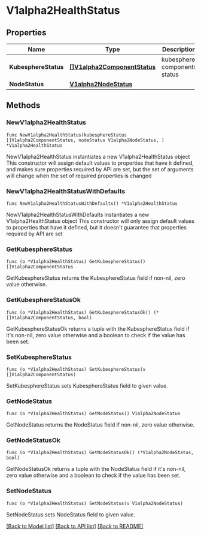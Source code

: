 # V1alpha2HealthStatus

## Properties

Name | Type | Description | Notes
------------ | ------------- | ------------- | -------------
**KubesphereStatus** | [**[]V1alpha2ComponentStatus**](V1alpha2ComponentStatus.md) | kubesphere components status | 
**NodeStatus** | [**V1alpha2NodeStatus**](V1alpha2NodeStatus.md) |  | 

## Methods

### NewV1alpha2HealthStatus

`func NewV1alpha2HealthStatus(kubesphereStatus []V1alpha2ComponentStatus, nodeStatus V1alpha2NodeStatus, ) *V1alpha2HealthStatus`

NewV1alpha2HealthStatus instantiates a new V1alpha2HealthStatus object
This constructor will assign default values to properties that have it defined,
and makes sure properties required by API are set, but the set of arguments
will change when the set of required properties is changed

### NewV1alpha2HealthStatusWithDefaults

`func NewV1alpha2HealthStatusWithDefaults() *V1alpha2HealthStatus`

NewV1alpha2HealthStatusWithDefaults instantiates a new V1alpha2HealthStatus object
This constructor will only assign default values to properties that have it defined,
but it doesn't guarantee that properties required by API are set

### GetKubesphereStatus

`func (o *V1alpha2HealthStatus) GetKubesphereStatus() []V1alpha2ComponentStatus`

GetKubesphereStatus returns the KubesphereStatus field if non-nil, zero value otherwise.

### GetKubesphereStatusOk

`func (o *V1alpha2HealthStatus) GetKubesphereStatusOk() (*[]V1alpha2ComponentStatus, bool)`

GetKubesphereStatusOk returns a tuple with the KubesphereStatus field if it's non-nil, zero value otherwise
and a boolean to check if the value has been set.

### SetKubesphereStatus

`func (o *V1alpha2HealthStatus) SetKubesphereStatus(v []V1alpha2ComponentStatus)`

SetKubesphereStatus sets KubesphereStatus field to given value.


### GetNodeStatus

`func (o *V1alpha2HealthStatus) GetNodeStatus() V1alpha2NodeStatus`

GetNodeStatus returns the NodeStatus field if non-nil, zero value otherwise.

### GetNodeStatusOk

`func (o *V1alpha2HealthStatus) GetNodeStatusOk() (*V1alpha2NodeStatus, bool)`

GetNodeStatusOk returns a tuple with the NodeStatus field if it's non-nil, zero value otherwise
and a boolean to check if the value has been set.

### SetNodeStatus

`func (o *V1alpha2HealthStatus) SetNodeStatus(v V1alpha2NodeStatus)`

SetNodeStatus sets NodeStatus field to given value.



[[Back to Model list]](../README.md#documentation-for-models) [[Back to API list]](../README.md#documentation-for-api-endpoints) [[Back to README]](../README.md)


